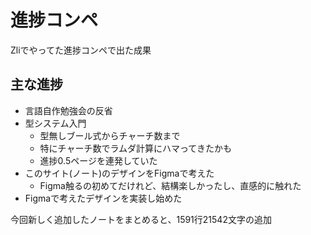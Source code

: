 # 進捗コンペ

Zliでやってた進捗コンペで出た成果

## 主な進捗

- 言語自作勉強会の反省
- 型システム入門
  - 型無しブール式からチャーチ数まで
  - 特にチャーチ数でラムダ計算にハマってきたかも
  - 進捗0.5ページを連発していた
- このサイト(ノート)のデザインをFigmaで考えた
  - Figma触るの初めてだけれど、結構楽しかったし、直感的に触れた
- Figmaで考えたデザインを実装し始めた

今回新しく追加したノートをまとめると、1591行21542文字の追加
